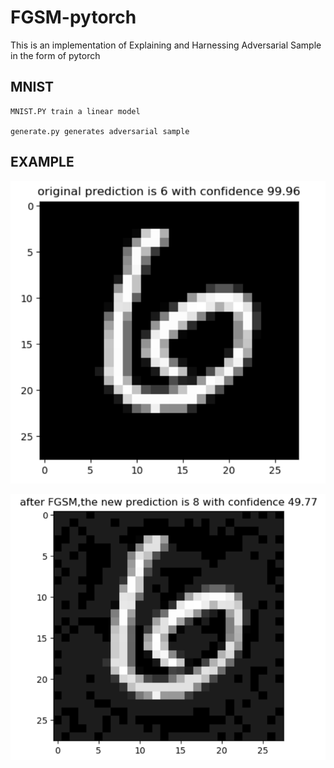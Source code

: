 # FGSM-pytorch
This is an implementation of Explaining and Harnessing Adversarial Sample in the form of pytorch

## MNIST

    MNIST.PY train a linear model 
  
    generate.py generates adversarial sample

## EXAMPLE

![avatar](/mnist_/result/before_attack.PNG)
    
![avatar](/mnist_/result/after_attack.PNG)
    

